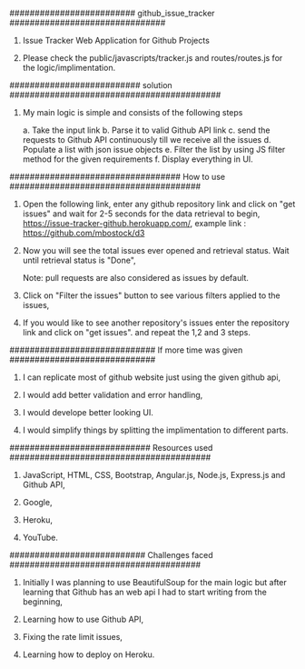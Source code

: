 ######################### github_issue_tracker ###############################

1. Issue Tracker Web Application for Github Projects

2. Please check the public/javascripts/tracker.js and routes/routes.js for the logic/implimentation.


########################## solution ##########################################

1. My main logic is simple and consists of the following steps

    a. Take the input link
    b. Parse it to valid Github API link
    c. send the requests to Github API continuously till we receive all the issues
    d. Populate a list with json issue objects
    e. Filter the list by using JS filter method for the given requirements
    f. Display everything in UI.



################################## How to use ######################################

1. Open the following link, enter any github repository link and click on "get issues" and wait for 2-5 seconds for the data retrieval to begin,
	https://issue-tracker-github.herokuapp.com/, example link : https://github.com/mbostock/d3

2. Now you will see the total issues ever opened and retrieval status. Wait until retrieval status is "Done",

	Note: pull requests are also considered as issues by default.

3. Click on "Filter the issues" button to see various filters applied to the issues,

4. If you would like to see another repository's issues enter the repository link and click on  "get issues". and repeat the 1,2 and 3 steps.


############################# If more time was given #############################

1. I can replicate most of github website just using the given github api,

2. I would add better validation and error handling,

3. I would develope better looking UI.

4. I would simplify things by splitting the implimentation to different parts.


############################ Resources used ########################################

1. JavaScript, HTML, CSS, Bootstrap, Angular.js, Node.js, Express.js and Github API,

2. Google,

3. Heroku,

4. YouTube.

########################### Challenges faced ######################################

1. Initially I was planning to use BeautifulSoup for the main logic but after learning that Github has an web api I had to start writing from the beginning,

2. Learning how to use Github API,

3. Fixing the rate limit issues,

4. Learning how to deploy on Heroku.